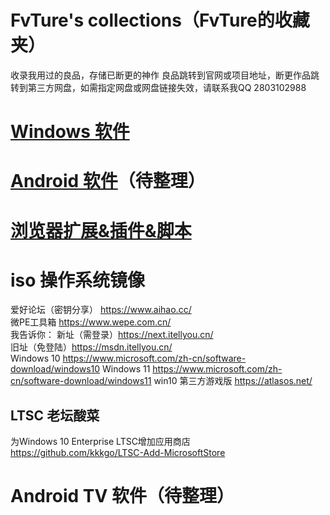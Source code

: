 # FvTure's collections（FvTure的收藏夹）
收录我用过的良品，存储已断更的神作
良品跳转到官网或项目地址，断更作品跳转到第三方网盘，如需指定网盘或网盘链接失效，请联系我QQ 2803102988
# [Windows 软件](https://github.com/FvTure/CollectionsOfFvTure/blob/main/Windows%20%E8%BD%AF%E4%BB%B6.md)
# [Android 软件]()（待整理）

# [浏览器扩展&插件&脚本](https://github.com/FvTure/CollectionsOfFvTure/blob/main/%E6%B5%8F%E8%A7%88%E5%99%A8%E6%89%A9%E5%B1%95%26%E6%8F%92%E4%BB%B6%26%E8%84%9A%E6%9C%AC.md)

# iso 操作系统镜像
爱好论坛（密钥分享） https://www.aihao.cc/  
微PE工具箱 https://www.wepe.com.cn/  
我告诉你：
    新址（需登录）https://next.itellyou.cn/   
    旧址（免登陆）https://msdn.itellyou.cn/  
Windows 10 https://www.microsoft.com/zh-cn/software-download/windows10
Windows 11 https://www.microsoft.com/zh-cn/software-download/windows11
win10 第三方游戏版 https://atlasos.net/
## LTSC 老坛酸菜
为Windows 10 Enterprise LTSC增加应用商店 https://github.com/kkkgo/LTSC-Add-MicrosoftStore

# Android TV 软件（待整理）
